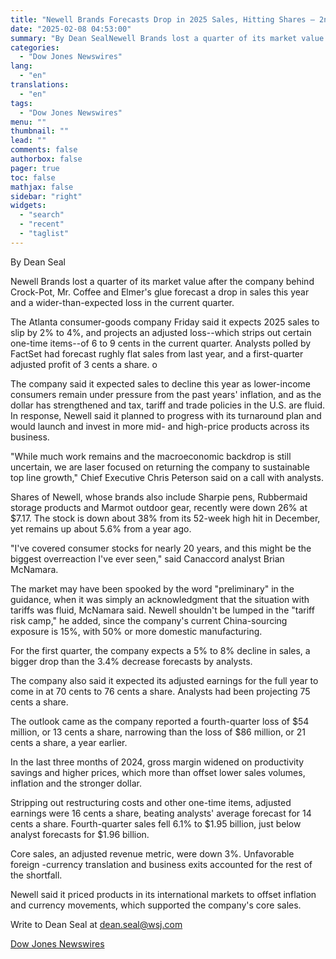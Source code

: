 ```yaml
---
title: "Newell Brands Forecasts Drop in 2025 Sales, Hitting Shares — 2nd Update"
date: "2025-02-08 04:53:00"
summary: "By Dean SealNewell Brands lost a quarter of its market value after the company behind Crock-Pot, Mr. Coffee and Elmer's glue forecast a drop in sales this year and a wider-than-expected loss in the current quarter.The Atlanta consumer-goods company Friday said it expects 2025 sales to slip by 2% to..."
categories:
  - "Dow Jones Newswires"
lang:
  - "en"
translations:
  - "en"
tags:
  - "Dow Jones Newswires"
menu: ""
thumbnail: ""
lead: ""
comments: false
authorbox: false
pager: true
toc: false
mathjax: false
sidebar: "right"
widgets:
  - "search"
  - "recent"
  - "taglist"
---
```


By Dean Seal

Newell Brands lost a quarter of its market value after the company behind Crock-Pot, Mr. Coffee and Elmer's glue forecast a drop in sales this year and a wider-than-expected loss in the current quarter.

The Atlanta consumer-goods company Friday said it expects 2025 sales to slip by 2% to 4%, and projects an adjusted loss--which strips out certain one-time items--of 6 to 9 cents in the current quarter. Analysts polled by FactSet had forecast rughly flat sales from last year, and a first-quarter adjusted profit of 3 cents a share. o

The company said it expected sales to decline this year as lower-income consumers remain under pressure from the past years' inflation, and as the dollar has strengthened and tax, tariff and trade policies in the U.S. are fluid. In response, Newell said it planned to progress with its turnaround plan and would launch and invest in more mid- and high-price products across its business.

"While much work remains and the macroeconomic backdrop is still uncertain, we are laser focused on returning the company to sustainable top line growth," Chief Executive Chris Peterson said on a call with analysts.

Shares of Newell, whose brands also include Sharpie pens, Rubbermaid storage products and Marmot outdoor gear, recently were down 26% at $7.17. The stock is down about 38% from its 52-week high hit in December, yet remains up about 5.6% from a year ago.

"I've covered consumer stocks for nearly 20 years, and this might be the biggest overreaction I've ever seen," said Canaccord analyst Brian McNamara.

The market may have been spooked by the word "preliminary" in the guidance, when it was simply an acknowledgment that the situation with tariffs was fluid, McNamara said. Newell shouldn't be lumped in the "tariff risk camp," he added, since the company's current China-sourcing exposure is 15%, with 50% or more domestic manufacturing.

For the first quarter, the company expects a 5% to 8% decline in sales, a bigger drop than the 3.4% decrease forecasts by analysts.

The company also said it expected its adjusted earnings for the full year to come in at 70 cents to 76 cents a share. Analysts had been projecting 75 cents a share.

The outlook came as the company reported a fourth-quarter loss of $54 million, or 13 cents a share, narrowing than the loss of $86 million, or 21 cents a share, a year earlier.

In the last three months of 2024, gross margin widened on productivity savings and higher prices, which more than offset lower sales volumes, inflation and the stronger dollar.

Stripping out restructuring costs and other one-time items, adjusted earnings were 16 cents a share, beating analysts' average forecast for 14 cents a share. Fourth-quarter sales fell 6.1% to $1.95 billion, just below analyst forecasts for $1.96 billion.

Core sales, an adjusted revenue metric, were down 3%. Unfavorable foreign -currency translation and business exits accounted for the rest of the shortfall.

Newell said it priced products in its international markets to offset inflation and currency movements, which supported the company's core sales.

Write to Dean Seal at dean.seal@wsj.com

[Dow Jones Newswires](https://www.tradingview.com/news/DJN_DN20250207009904:0/)
